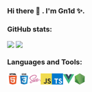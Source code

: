 ### Hi there 👋 . I'm Gn1d ✨. 

### GitHub stats:

<img align="center" src="https://github-readme-stats.vercel.app/api?username=keyding&show_icons=true&theme=merko" />
<img align="center" src="https://github-readme-stats.vercel.app/api/top-langs/?username=keyding&theme=merko" />

### Languages and Tools:

<img align="left" alt="HTML" width="26px" src="https://raw.githubusercontent.com/github/explore/master/topics/html/html.png" />
<img align="left" alt="CSS" width="26px" src="https://raw.githubusercontent.com/github/explore/master/topics/css/css.png" />
<img align="left" alt="Sass" width="26px" src="https://raw.githubusercontent.com/github/explore/master/topics/sass/sass.png" />
<img align="left" alt="JavaScript" width="26px" src="https://raw.githubusercontent.com/github/explore/master/topics/javascript/javascript.png" />
<img align="left" alt="TypeScript" width="26px" src="https://raw.githubusercontent.com/github/explore/master/topics/typescript/typescript.png" />
<img align="left" alt="Vue" width="26px" src="https://raw.githubusercontent.com/github/explore/master/topics/vue/vue.png" />
<!-- <img align="left" alt="React" width="26px" src="https://raw.githubusercontent.com/github/explore/master/topics/react/react.png" /> -->
<img align="left" alt="Node.js" width="26px" src="https://raw.githubusercontent.com/github/explore/master/topics/nodejs/nodejs.png" />
<!-- <img align="left" alt="Deno" width="26px" src="https://raw.githubusercontent.com/github/explore/master/topics/deno/deno.png" /> -->
<!-- <img align="left" alt="MongoDB" width="26px" src="https://raw.githubusercontent.com/github/explore/master/topics/mongodb/mongodb.png" /> -->
<!-- <img align="left" alt="Git" width="26px" src="https://raw.githubusercontent.com/github/explore/master/topics/git/git.png" /> -->
<!-- <img align="left" alt="Github" width="26px" src="https://raw.githubusercontent.com/github/explore/master/topics/github/github.png" />
<img align="left" alt="Terminal" width="26px" src="https://raw.githubusercontent.com/github/explore/master/topics/terminal/terminal.png" />
<img align="left" alt="Vim" width="26px" src="https://raw.githubusercontent.com/github/explore/master/topics/vim/vim.png" />
<img align="left" alt="Swift" width="26px" src="https://raw.githubusercontent.com/github/explore/master/topics/swift/swift.png" /> -->


